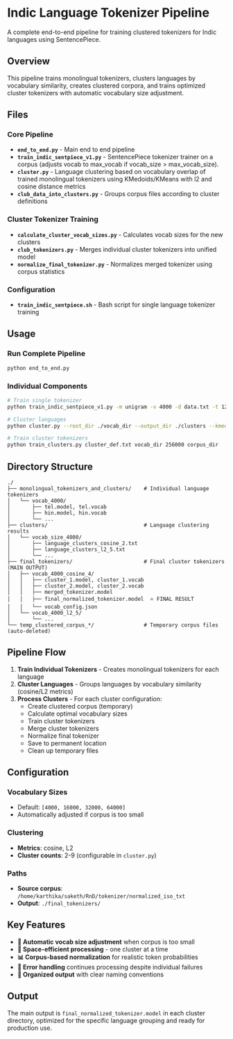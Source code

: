 # Indic Language Tokenizer Pipeline

A complete end-to-end pipeline for training clustered tokenizers for Indic languages using SentencePiece.

## Overview

This pipeline trains monolingual tokenizers, clusters languages by vocabulary similarity, creates clustered corpora, and trains optimized cluster tokenizers with automatic vocabulary size adjustment.

## Files

### Core Pipeline
- **`end_to_end.py`** - Main end to end pipeline
- **`train_indic_sentpiece_v1.py`** - SentencePiece tokenizer trainer on a corpus (adjusts vocab to max_vocab if vocab_size > max_vocab_size).
- **`cluster.py`** - Language clustering based on vocabulary overlap of trained monolingual tokenizers using KMedoids/KMeans with l2 and cosine distance metrics
- **`club_data_into_clusters.py`** - Groups corpus files according to cluster definitions

### Cluster Tokenizer Training
- **`calculate_cluster_vocab_sizes.py`** - Calculates vocab sizes for the new clusters
- **`club_tokenizers.py`** - Merges individual cluster tokenizers into unified model
- **`normalize_final_tokenizer.py`** - Normalizes merged tokenizer using corpus statistics

### Configuration
- **`train_indic_sentpiece.sh`** - Bash script for single language tokenizer training

## Usage

### Run Complete Pipeline
```bash
python end_to_end.py
```

### Individual Components
```bash
# Train single tokenizer
python train_indic_sentpiece_v1.py -m unigram -v 4000 -d data.txt -t 128 -o output

# Cluster languages
python cluster.py --root_dir ./vocab_dir --output_dir ./clusters --kmedoids_metric cosine

# Train cluster tokenizers
python train_clusters.py cluster_def.txt vocab_dir 256000 corpus_dir
```

## Directory Structure

```
./
├── monolingual_tokenizers_and_clusters/    # Individual language tokenizers
│   └── vocab_4000/
│       ├── tel.model, tel.vocab
│       ├── hin.model, hin.vocab
│       └── ...
├── clusters/                               # Language clustering results
│   └── vocab_size_4000/
│       ├── language_clusters_cosine_2.txt
│       ├── language_clusters_l2_5.txt
│       └── ...
├── final_tokenizers/                       # Final cluster tokenizers (MAIN OUTPUT)
│   ├── vocab_4000_cosine_4/
│   │   ├── cluster_1.model, cluster_1.vocab
│   │   ├── cluster_2.model, cluster_2.vocab
│   │   ├── merged_tokenizer.model
│   │   ├── final_normalized_tokenizer.model  ⭐ FINAL RESULT
│   │   └── vocab_config.json
│   └── vocab_4000_l2_5/
│       └── ...
└── temp_clustered_corpus_*/                # Temporary corpus files (auto-deleted)
```

## Pipeline Flow

1. **Train Individual Tokenizers** - Creates monolingual tokenizers for each language
2. **Cluster Languages** - Groups languages by vocabulary similarity (cosine/L2 metrics)
3. **Process Clusters** - For each cluster configuration:
   - Create clustered corpus (temporary)
   - Calculate optimal vocabulary sizes
   - Train cluster tokenizers
   - Merge cluster tokenizers
   - Normalize final tokenizer
   - Save to permanent location
   - Clean up temporary files

## Configuration

### Vocabulary Sizes
- Default: `[4000, 16000, 32000, 64000]`
- Automatically adjusted if corpus is too small

### Clustering
- **Metrics**: cosine, L2
- **Cluster counts**: 2-9 (configurable in `cluster.py`)

### Paths
- **Source corpus**: `/home/karthika/saketh/RnD/tokenizer/normalized_iso_txt`
- **Output**: `./final_tokenizers/`

## Key Features

- **🔧 Automatic vocab size adjustment** when corpus is too small
- **💾 Space-efficient processing** - one cluster at a time
- **📊 Corpus-based normalization** for realistic token probabilities
- **🔄 Error handling** continues processing despite individual failures
- **📂 Organized output** with clear naming conventions

## Output

The main output is `final_normalized_tokenizer.model` in each cluster directory, optimized for the specific language grouping and ready for production use.